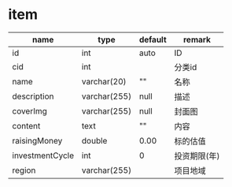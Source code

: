# item
name | type | default | remark
---|---|---|---
id | int | auto | ID
cid | int | | 分类id
name | varchar(20) | "" | 名称
description | varchar(255) | null | 描述
coverImg | varchar(255) | null | 封面图
content | text | "" | 内容
raisingMoney | double | 0.00 | 标的估值
investmentCycle | int | 0 | 投资期限(年)
region | varchar(255) | | 项目地域